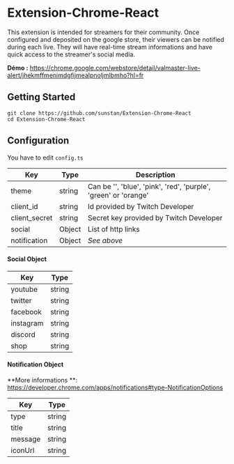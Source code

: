 # Extension-Chrome-React
This extension is intended for streamers for their community.
Once configured and deposited on the google store, their viewers can be notified during each live. They will have real-time stream informations and have quick access to the streamer's social media.

**Démo :** https://chrome.google.com/webstore/detail/valmaster-live-alert/jhekmffmenimdgfijmealpnoljmlbmho?hl=fr

## Getting Started
```
git clone https://github.com/sunstan/Extension-Chrome-React
cd Extension-Chrome-React
```

## Configuration

You have to edit `config.ts`

Key | Type | Description
------------ | ------------- | -------------
theme | string | Can be '', 'blue', 'pink', 'red', 'purple', 'green' or 'orange'
client_id | string | Id provided by Twitch Developer
client_secret | string | Secret key provided by Twitch Developer
social | Object | List of http links
notification | Object | *See above*

#### Social Object

Key | Type
------------ | -------------
youtube | string
twitter | string
facebook | string
instagram | string
discord | string
shop | string

#### Notification Object

**More informations **: https://developer.chrome.com/apps/notifications#type-NotificationOptions

Key | Type
------------ | -------------
type | string
title | string
message | string
iconUrl | string
